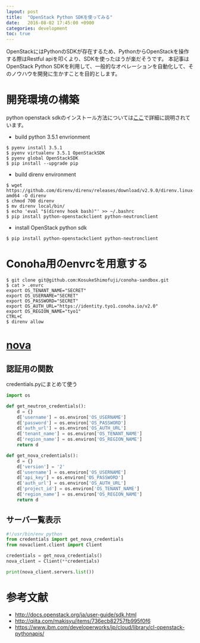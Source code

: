 ```yaml
---
layout: post
title:  "OpenStack Python SDKを使ってみる"
date:   2016-08-02 17:45:00 +0900
categories: development
toc: true
---
```


OpenStackにはPythonのSDKが存在するため、PythonからOpenStackを操作する際はRestful apiを叩くより、SDKを使ったほうが楽だそうです。
本記事はOpenStack Python SDKを利用して、一般的なオペレーションを自動化して、そのノウハウを開発に生かすことを目的とします。

# 開発環境の構築

python openstack sdkのインストール方法については[ここ](http://docs.openstack.org/ja/user-guide/common/cli_install_openstack_command_line_clients.html)で詳細に説明されています。

 * build python 3.5.1 envrionment 

```
$ pyenv install 3.5.1
$ pyenv virtualenv 3.5.1 OpenStackSDK
$ pyenv global OpenStackSDK
$ pip install --upgrade pip
```

 * build direnv environment

```
$ wget https://github.com/direnv/direnv/releases/download/v2.9.0/direnv.linux-amd64 -O direnv
$ chmod 700 direnv
$ mv direnv local/bin/
$ echo 'eval "$(direnv hook bash)"' >> ~/.bashrc
$ pip install python-openstackclient python-neutronclient
```

 * install OpenStack python sdk

```
$ pip install python-openstackclient python-neutronclient
```

# Conoha用のenvrcを用意する

```
$ git clone git@github.com:KosukeShimofuji/conoha-sandbox.git
$ cat > .envrc
export OS_TENANT_NAME="SECRET"
export OS_USERNAME="SECRET"
export OS_PASSWORD="SECRET"
export OS_AUTH_URL="https://identity.tyo1.conoha.io/v2.0"
export OS_REGION_NAME="tyo1"
CTRL+C
$ direnv allow
``` 

# [nova](http://docs.openstack.org/developer/nova/)

## 認証用の関数

credentials.pyにまとめて使う

```python
import os

def get_neutron_credentials():
    d = {}
    d['username'] = os.environ['OS_USERNAME']
    d['password'] = os.environ['OS_PASSWORD']
    d['auth_url'] = os.environ['OS_AUTH_URL']
    d['tenant_name'] = os.environ['OS_TENANT_NAME']
    d['region_name'] = os.environ['OS_REGION_NAME']
    return d

def get_nova_credentials():
    d = {}
    d['version'] = '2'
    d['username'] = os.environ['OS_USERNAME']
    d['api_key'] = os.environ['OS_PASSWORD']
    d['auth_url'] = os.environ['OS_AUTH_URL']
    d['project_id'] = os.environ['OS_TENANT_NAME']
    d['region_name'] = os.environ['OS_REGION_NAME']
    return d
```

## サーバ一覧表示

```python
#!/usr/bin/env python
from credentials import get_nova_credentials
from novaclient.client import Client

credentials = get_nova_credentials()
nova_client = Client(**credentials)

print(nova_client.servers.list())
```

# 参考文献

 * http://docs.openstack.org/ja/user-guide/sdk.html
 * http://qiita.com/makisyu/items/736ecb82757fb995f0f6
 * https://www.ibm.com/developerworks/jp/cloud/library/cl-openstack-pythonapis/


